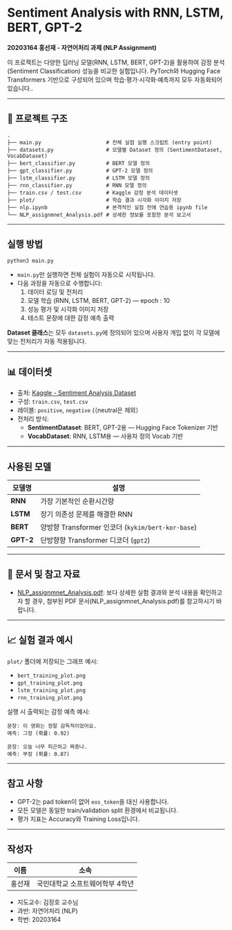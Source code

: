 # Sentiment Analysis with RNN, LSTM, BERT, GPT-2

**20203164 홍선재 - 자연어처리 과제 (NLP Assignment)**

이 프로젝트는 다양한 딥러닝 모델(RNN, LSTM, BERT, GPT-2)을 활용하여 감정 분석(Sentiment Classification) 성능을 비교한 실험입니다.
PyTorch와 Hugging Face Transformers 기반으로 구성되어 있으며 학습·평가·시각화·예측까지 모두 자동화되어 있습니다..

---

## 📁 프로젝트 구조

```
.
├── main.py                     # 전체 실험 실행 스크립트 (entry point)
├── datasets.py                 # 모델별 Dataset 정의 (SentimentDataset, VocabDataset)
├── bert_classifier.py          # BERT 모델 정의
├── gpt_classifier.py           # GPT-2 모델 정의
├── lstm_classifier.py          # LSTM 모델 정의
├── rnn_classifier.py           # RNN 모델 정의
├── train.csv / test.csv        # Kaggle 감정 분석 데이터셋
├── plot/                       # 학습 결과 시각화 이미지 저장
├── nlp.ipynb                   # 본격적인 실험 전에 연습용 ipynb file
└── NLP_assignmnet_Analysis.pdf # 상세한 정보를 포함한 분석 보고서

```

---

## 실행 방법

```bash
python3 main.py

```

- `main.py`만 실행하면 전체 실험이 자동으로 시작됩니다.
- 다음 과정을 자동으로 수행합니다:
    1. 데이터 로딩 및 전처리
    2. 모델 학습 (RNN, LSTM, BERT, GPT-2) — epoch : 10
    3. 성능 평가 및 시각화 이미지 저장
    4. 테스트 문장에 대한 감정 예측 출력

**Dataset 클래스**는 모두 `datasets.py`에 정의되어 있으며 사용자 개입 없이 각 모델에 맞는 전처리가 자동 적용됩니다.

---

## 📊 데이터셋

- 출처: [Kaggle - Sentiment Analysis Dataset](https://www.kaggle.com/datasets/abhi8923shriv/sentiment-analysis-dataset)
- 구성: `train.csv`, `test.csv`
- 레이블: `positive`, `negative` (（neutral은 제외）
- 전처리 방식:
    - **SentimentDataset**: BERT, GPT-2용 — Hugging Face Tokenizer 기반
    - **VocabDataset**: RNN, LSTM용 — 사용자 정의 Vocab 기반

---

## 사용된 모델

| 모델명 | 설명 |
| --- | --- |
| **RNN** | 가장 기본적인 순환시간량 |
| **LSTM** | 장기 의존성 문제를 해결한 RNN |
| **BERT** | 양방향 Transformer 인코더 (`kykim/bert-kor-base`) |
| **GPT-2** | 단방향향 Transformer 디코더 (`gpt2`) |

---

## 📄 문서 및 참고 자료

- [NLP_assignmnet_Analysis.pdf](https://www.notion.so/NLP_assignmnet_Analysis.pdf):
보다 상세한 실험 결과와 분석 내용을 확인하고자 할 경우, 첨부된 PDF 문서(NLP_assignmnet_Analysis.pdf)를 참고하시기 바랍니다.

---

## 📈 실험 결과 예시

`plot/` 폴더에 저장되는 그래프 예시:

- `bert_training_plot.png`
- `gpt_training_plot.png`
- `lstm_training_plot.png`
- `rnn_training_plot.png`

실행 시 출력되는 감정 예측 예시:

```
문장: 이 영화는 정말 감독적이었어요.
예측: 그정 (확률: 0.92)

문장: 오늘 너무 피곤하고 짜증나.
예측: 부정 (확률: 0.87)

```

---

## 참고 사항

- GPT-2는 pad token이 없어 `eos_token`을 대신 사용합니다.
- 모든 모델은 동일한 train/validation split 환경에서 비교됩니다.
- 평가 지표는 Accuracy와 Training Loss입니다.

---

## 작성자

| 이름 | 소속 |
| --- | --- |
| 홍선재 | 국민대학교 소프트웨어학부 4학년 |
- 지도교수: 김장호 교수님
- 과반: 자연어처리 (NLP)
- 학번: 20203164
